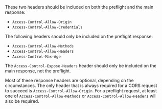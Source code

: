 These two headers should be included on both the preflight and the main response:

*   `Access-Control-Allow-Origin`
*   `Access-Control-Allow-Credentials`

The following headers should only be included on the preflight response:

*   `Access-Control-Allow-Methods`
*   `Access-Control-Allow-Headers`
*   `Access-Control-Max-Age`

The `Access-Control-Expose-Headers` header should only be included on the main response, not the preflight.

Most of these response headers are optional, depending on the circumstances. The only header that is always required for a CORS request to succeed is `Access-Control-Allow-Origin`. For a preflight request, at least one of `Access-Control-Allow-Methods` or `Access-Control-Allow-Headers` will also be required.
